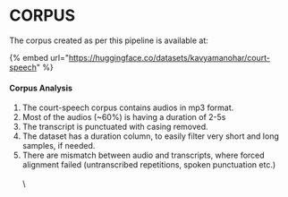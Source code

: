 # CORPUS

The corpus created as per this pipeline is available at:

{% embed url="https://huggingface.co/datasets/kavyamanohar/court-speech" %}

#### Corpus Analysis

1. The court-speech corpus contains audios in mp3 format.
2. Most of the audios (\~60%)  is having a duration of 2-5s
3. The transcript is punctuated with casing removed.
4. The dataset has a duration column, to easily filter very short and long samples, if needed.
5. There are mismatch between audio and transcripts, where forced alignment failed (untranscribed repetitions, spoken punctuation etc.)\
   \
   \




